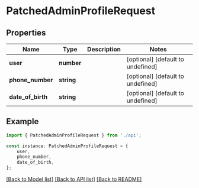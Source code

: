 # PatchedAdminProfileRequest


## Properties

Name | Type | Description | Notes
------------ | ------------- | ------------- | -------------
**user** | **number** |  | [optional] [default to undefined]
**phone_number** | **string** |  | [optional] [default to undefined]
**date_of_birth** | **string** |  | [optional] [default to undefined]

## Example

```typescript
import { PatchedAdminProfileRequest } from './api';

const instance: PatchedAdminProfileRequest = {
    user,
    phone_number,
    date_of_birth,
};
```

[[Back to Model list]](../README.md#documentation-for-models) [[Back to API list]](../README.md#documentation-for-api-endpoints) [[Back to README]](../README.md)
